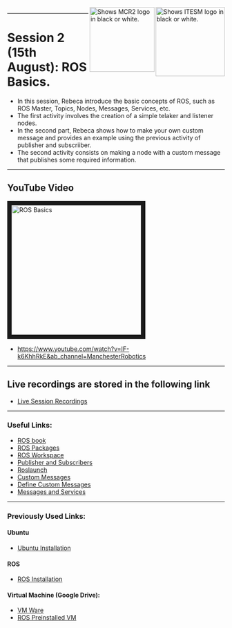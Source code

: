 <picture>
  <source media="(prefers-color-scheme: dark)" srcset="https://github.com/ManchesterRoboticsLtd/Sistemas-ciberfisicos-TEC-Intro-ROS/blob/main/Logotipo%20Vertical%20Bco_Transparente.png">
  <source media="(prefers-color-scheme: light)" srcset="https://github.com/ManchesterRoboticsLtd/Sistemas-ciberfisicos-TEC-Intro-ROS/blob/main/Logotipo%20Vertical%20Azul%20transparente.png">
  <img alt="Shows ITESM logo in black or white." width="160" align="right">
</picture>

<picture>
  <source media="(prefers-color-scheme: dark)" srcset="https://github.com/ManchesterRoboticsLtd/Sistemas-ciberfisicos-TEC-Intro-ROS/blob/main/MCR2_Logo_White.png">
  <source media="(prefers-color-scheme: light)" srcset="https://github.com/ManchesterRoboticsLtd/Sistemas-ciberfisicos-TEC-Intro-ROS/blob/main/MCR2_Logo_Black.png">
  <img alt="Shows MCR2 logo in black or white." width="150" align="right">
</picture>




---
# Session 2 (15th August): ROS Basics.
  * In this session, Rebeca introduce the basic concepts of ROS, such as ROS Master, Topics, Nodes, Messages, Services, etc.
  * The first activity involves the creation of a simple telaker and listener nodes.
  * In the second part, Rebeca shows how to make your own custom message and provides an example using the previous activity of publisher and subscriiber.
  * The second activity consists on making a node with a custom message that publishes some required information.
---

## YouTube Video
<a href="http://www.youtube.com/watch?feature=player_embedded&v=IF-k6KhhRkE
" target="_blank"><img src="http://img.youtube.com/vi/IF-k6KhhRkE/0.jpg" 
alt="ROS Basics" width="300" border="10" /></a> 
* https://www.youtube.com/watch?v=IF-k6KhhRkE&ab_channel=ManchesterRobotics

---

## Live recordings are stored in the following link
 * [Live Session Recordings](https://www.dropbox.com/sh/uhmpl2ei2oy1ir5/AAAtzdgwZzpkZ52GWuBSXgT4a?dl=0)

---

### Useful Links:
* [ROS book](https://www.cse.sc.edu/~jokane/agitr/)
* [ROS Packages](http://wiki.ros.org/ROS/Tutorials/CreatingPackage)
* [ROS Workspace](http://wiki.ros.org/catkin/Tutorials/create_a_workspace)
* [Publisher and Subscribers](http://wiki.ros.org/ROS/Tutorials/WritingPublisherSubscriber%28python%29)
* [Roslaunch](http://wiki.ros.org/roslaunch)
* [Custom Messages](http://wiki.ros.org/ROS/Tutorials/CustomMessagePublisherSubscriber%28python%29)
* [Define Custom Messages](http://wiki.ros.org/ROS/Tutorials/DefiningCustomMessages)
* [Messages and Services](http://wiki.ros.org/ROS/Tutorials/CreatingMsgAndSrv)

---
### Previously Used Links: 
#### Ubuntu
  * [Ubuntu Installation](https://ubuntu.com/tutorials/install-ubuntu-desktop#1-overview)

#### ROS
  * [ROS Installation](http://wiki.ros.org/noetic/Installation/Ubuntu)

#### Virtual Machine (Google Drive): 
  * [VM Ware](https://drive.google.com/file/d/1Kqt8E69nB5pxYzyVztyoxF0UY9yCHLns/view)
  * [ROS Preinstalled VM](https://drive.google.com/file/d/1LCn433uN5pf8dcauWDagKEKjORsE3fZR/view)
